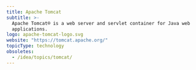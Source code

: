 ```yaml
---
title: Apache Tomcat
subtitle: >-
  Apache Tomcat® is a web server and servlet container for Java web
  applications.
logo: apache-tomcat-logo.svg
website: "https://tomcat.apache.org/"
topicType: technology
obsoletes:
  - /idea/topics/tomcat/
---
```

